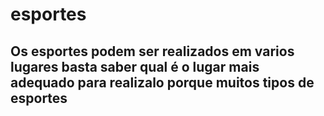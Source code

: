 # esportes #
## Os esportes podem ser realizados em varios lugares basta saber qual é o lugar mais adequado para realizalo porque muitos tipos de esportes ##

